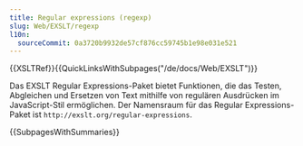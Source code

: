 ```yaml
---
title: Regular expressions (regexp)
slug: Web/EXSLT/regexp
l10n:
  sourceCommit: 0a3720b9932de57cf876cc59745b1e98e031e521
---
```


{{XSLTRef}}{{QuickLinksWithSubpages("/de/docs/Web/EXSLT")}}

Das EXSLT Regular Expressions-Paket bietet Funktionen, die das Testen, Abgleichen und Ersetzen von Text mithilfe von regulären Ausdrücken im JavaScript-Stil ermöglichen. Der Namensraum für das Regular Expressions-Paket ist `http://exslt.org/regular-expressions`.

{{SubpagesWithSummaries}}
